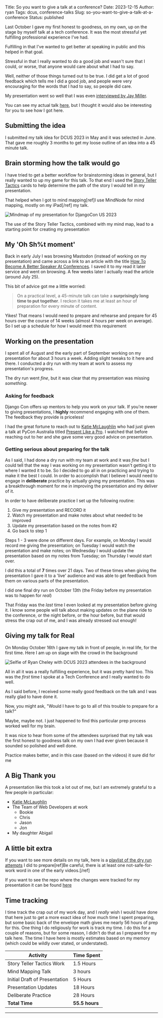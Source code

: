Title: So you want to give a talk at a conference?
Date: 2023-12-15
Author: ryan
Tags: dcus, conference-talks
Slug: so-you-want-to-give-a-talk-at-a-conference
Status: published

Last October I gave my first honest to goodness, on my own, up on the stage by myself talk at a tech conference. It was the most stressful yet fulfilling professional experience I've had.

Fulfilling in that I've wanted to get better at speaking in public and this helped in that goal.

Stressful in that I really wanted to do a good job and wasn't sure that I could, or worse, that anyone would care about what I had to say.

Well, neither of those things turned out to be true. I did get a lot of good feedback which tells me I did a good job, and people were very encouraging for the words that I had to say, so people did care.

My presentation went so well that I was even [interviewed by Jay Miller](https://youtu.be/WkeRI7LkBeY?si=gIgeMODD3aQJsfvX).

You can see my actual talk [here](https://youtu.be/VPldDxuJDsg?si=r2ob3j4zIeYZY7tO), but I thought it would also be interesting for you to see how I got here.

## Submitting the idea

I submitted my talk idea for DCUS 2023 in May and it was selected in June. That gave me roughly 3 months to get my loose outline of an idea into a 45 minute talk.

## Brain storming how the talk would go

I have tried to get a better workflow for brainstorming ideas in general, but I really wanted to up my game for this talk. To that end I used the [Story Teller Tactics](https://pipdecks.com/pages/storyteller-tactics-card-deck) cards to help determine the path of the story I would tell in my presentation.

That helped when I got to mind mapping[ref]I use MindNode for mind mapping, mostly on my iPad[/ref] my talk.

![Mindmap of my presentation for DjangoCon US 2023]({static}/images/dcus_2023_mindmap.png)

The use of the Story Teller Tactics, combined with my mind map, lead to a starting point for creating my presentation

## My 'Oh Sh%t moment'

Back in early July I was browsing Mastodon (instead of working on my presentation) and came across a link to an article with the title [How To Become A Better Speaker At Conferences](https://www.smashingmagazine.com/2023/07/become-better-speaker-conferences/). I saved it to my read it later service and went on browsing. A few weeks later I actually read the article (around July 25).

This bit of advice got me a little worried:

>  On a practical level, a 45-minute talk can take a **surprisingly long time to put together**. I reckon it takes me at least an hour of preparation for every minute of content.

Yikes! That means I would need to prepare and rehearse and prepare for 45 hours over the course of 14 weeks (almost 4 hours per week on average). So I set up a schedule for how I would meet this requirement

## Working on the presentation

I spent all of August and the early part of September working on my presentation for about 3 hours a week. Adding slight tweaks to it here and there. I conducted a dry run with my team at work to assess my presentation's progress.

The dry run went *fine*, but it was clear that my presentation was missing *something*.

### Asking for feedback

Django Con offers up mentors to help you work on your talk. If you're newer to giving presentations, I **highly** recommend engaging with one of them. The feedback they provide is priceless!

I had the great fortune to reach out to [Katie McLaughlin](https://cloudisland.nz/@glasnt) who had just given a talk at PyCon Australia titled [Present Like a Pro](https://www.youtube.com/watch?v=YMcx35RGzYM). I watched that before reaching out to her and she gave some very good advice on presentation.


### Getting serious about preparing for the talk

As I said, I had done a dry run with my team at work and it was *fine* but I could tell that the way I was working on my presentation wasn't getting it to where I wanted it to be. So I decided to go all in on practicing and trying to make it the best I could. In order to accomplish that I believe I would need to engage in **deliberate** practice by actually giving my presentation. This was a breakthrough moment for me in improving the presentation and my deliver of it.

In order to have deliberate practice I set up the following routine:

1. Give my presentation and RECORD it
2. Watch my presentation and make notes about what needed to be improved
3. Update my presentation based on the notes from #2
4. Go back to step 1

Steps 1 - 3 were done on different days. For example, on Monday I would record me giving the presentation; on Tuesday I would watch the presentation and make notes; on Wednesday I would update the presentation based on my notes from Tuesday; on Thursday I would start over.

I did this a total of **7** times over 21 days. Two of these times when giving the presentation I gave it to a 'live' audience and was able to get feedback from them on various parts of the presentation.

I did one final dry run on October 13th (the Friday before my presentation was to happen for *real*)

That Friday was the *last* time I even looked at my presentation before giving it. I know some people will talk about making updates on the plane ride to the conference, or the night before, or the hour before, but that would stress the crap out of me, and I was already stressed out enough!

## Giving my talk for Real

On Monday October 16th I gave my talk in front of people, in real life, for the first time. Here I am up on stage with the crowd in the background

![Selfie of Ryan Cheley with DCUS 2023 attendees in the background]({static}/images/DCUS2023-Crowd-Selfie.jpeg)

All in all it was a really fulfilling experience, but it was pretty hard too. This was the *first* time I spoke at a Tech Conference and I really wanted to do well.

As I said before, I received some really good feedback on the talk and I was really glad to have done it.

Now, you might ask, "Would I have to go to all of this trouble to prepare for a talk?"

Maybe, maybe not. I just happened to find this particular prep process worked well for my brain.

It was nice to hear from some of the attendees surprised that my talk was the first honest to goodness talk on my own I had ever given because it sounded so polished and well done.

Practice makes better, and in this case (based on the videos) it sure did for me

## A Big Thank you

A presentation like this took a lot out of me, but I am extremely grateful to a few people in particular:

* [Katie McLaughlin](https://cloudisland.nz/@glasnt)
* The Team of Web Developers at work
  * Bookie
  * Chris
  * Jason
  * Jon
* My daughter Abigail

## A little bit extra

If you want to see more details on my talk, here is a [playlist of the dry run attempts](https://www.youtube.com/playlist?list=PLMHsf-A9W6iXadPsvD-7Efqo860LpFpxP) I did to prepare[ref]Be careful, there is at least one not-safe-for-work word in one of the early videos.[/ref]

If you want to see the repo where the changes were tracked for my presentation it can be found [here](https://github.com/ryancheley/djangocon-us-2023)


## Time tracking

I time track the crap out of my work day, and I *really* wish I would have done that here just to get a more exact idea of how much time I spent preparing, but some basic back of the envelope math gives me nearly 56 hours of prep for this. One thing I do religiously for work is track my time. I do this for a couple of reasons, but for some reason, I didn't do that as I prepared for my talk here. The time I have here is mostly estimates based on my memory (which could be wildly over stated, or understated).


| Activity | Time Spent |
| --- | --- |
| Story Teller Tactics Work | 1.5 Hours |
| Mind Mapping Talk | 3 hours |
| Initial Draft of Presentation    | 5 Hours |
| Presentation Updates | 18 Hours |
| Deliberate Practice | 28 Hours |
| **Total Time** | **55.5 hours** |

---
